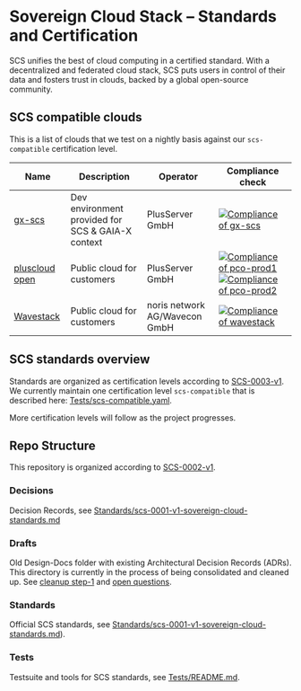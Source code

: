 # Sovereign Cloud Stack – Standards and Certification

SCS unifies the best of cloud computing in a certified standard. With a decentralized and federated cloud stack, SCS puts users in control of their data and fosters trust in clouds, backed by a global open-source community.

## SCS compatible clouds

This is a list of clouds that we test on a nightly basis against our `scs-compatible` certification level.

| Name                                                                                                            | Description                                       | Operator                      | Compliance check                                                                                                                                                                                                                                                                                                                                                                                                                              |
| --------------------------------------------------------------------------------------------------------------- | ------------------------------------------------- | ----------------------------- | --------------------------------------------------------------------------------------------------------------------------------------------------------------------------------------------------------------------------------------------------------------------------------------------------------------------------------------------------------------------------------------------------------------------------------------------- |
| [gx-scs](https://github.com/SovereignCloudStack/docs/blob/main/community/cloud-resources/plusserver-gx-scs.md) | Dev environment provided for SCS & GAIA-X context | PlusServer GmbH               | [![Compliance of gx-scs](https://github.com/SovereignCloudStack/standards/actions/workflows/check-gx-scs.yml/badge.svg)](https://github.com/SovereignCloudStack/standards/actions/workflows/check-gx-scs.yml)                                                                                                                                                                                                                                 |
| [pluscloud open](https://www.plusserver.com/en/products/pluscloud-open)                                         | Public cloud for customers                        | PlusServer GmbH               | [![Compliance of pco-prod1](https://github.com/SovereignCloudStack/standards/actions/workflows/check-pco-prod1.yml/badge.svg)](https://github.com/SovereignCloudStack/standards/actions/workflows/check-pco-prod1.yml) [![Compliance of pco-prod2](https://github.com/SovereignCloudStack/standards/actions/workflows/check-pco-prod2.yml/badge.svg)](https://github.com/SovereignCloudStack/standards/actions/workflows/check-pco-prod2.yml) |
| [Wavestack](https://www.noris.de/wavestack-cloud/)                                                              | Public cloud for customers                        | noris network AG/Wavecon GmbH | [![Compliance of wavestack](https://github.com/SovereignCloudStack/standards/actions/workflows/check-wavestack.yml/badge.svg)](https://github.com/SovereignCloudStack/standards/actions/workflows/check-wavestack.yml)                                                                                                                                                                                                                        |

## SCS standards overview

Standards are organized as certification levels according to [SCS-0003-v1](https://github.com/SovereignCloudStack/standards/blob/main/Standards/scs-0003-v1-sovereign-cloud-standards-yaml.md). We currently maintain one certification level `scs-compatible` that is described here: [Tests/scs-compatible.yaml](Tests/scs-compatible.yaml).

More certification levels will follow as the project progresses.

## Repo Structure

This repository is organized according to [SCS-0002-v1](https://github.com/SovereignCloudStack/standards/blob/main/Standards/scs-0002-v1-standards-docs-org.md).

### Decisions

Decision Records, see [Standards/scs-0001-v1-sovereign-cloud-standards.md](https://github.com/SovereignCloudStack/standards/blob/main/Standards/scs-0001-v1-sovereign-cloud-standards.md#types-of-documents)

### Drafts

Old Design-Docs folder with existing Architectural Decision Records (ADRs). This directory is currently in the process of being consolidated and cleaned up. See [cleanup step-1](https://github.com/SovereignCloudStack/standards/blob/main/Standards/scs-0002-v1-standards-docs-org.md#suggested-cleanup-step-1) and [open questions](https://github.com/SovereignCloudStack/standards/blob/main/Standards/scs-0002-v1-standards-docs-org.md#open-questions).

### Standards

Official SCS standards, see [Standards/scs-0001-v1-sovereign-cloud-standards.md](https://github.com/SovereignCloudStack/standards/blob/main/Standards/scs-0001-v1-sovereign-cloud-standards.md)).

### Tests

Testsuite and tools for SCS standards, see [Tests/README.md](https://github.com/SovereignCloudStack/standards/blob/main/Tests/README.md).
